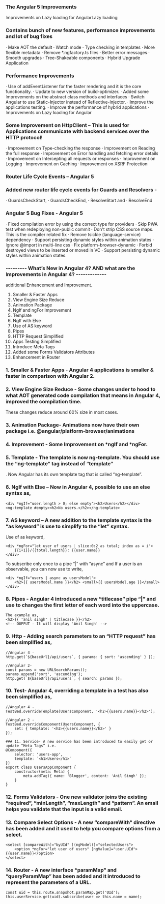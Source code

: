 ### The Angular 5 Improvements

Improvements on Lazy loading for AngularLazy loading

### Contains bunch of new features, performance improvements and lot of bug fixes
·       Make AOT the default
·       Watch mode
·       Type checking in templates
·       More flexible metadata
·       Remove *.ngfactory.ts files
·       Better error messages
·       Smooth upgrades
·       Tree-Shakeable components
·       Hybrid Upgrade Application

### Performance Improvements
·       Use of addEventListener for the faster rendering and it is the core functionality.
·       Update to new version of build-optimizer.
·       Added some Improvements on the abstract class methods and interfaces
·       Switch Angular to use Static-Injector instead of Reflective-Injector.
·       Improve the applications testing.
·       Improve the performance of hybrid applications
·       Improvements on Lazy loading for Angular

### Some Improvement on HttpClient – This is used for Applications communicate with backend services over the HTTP protocol!
·       Improvement on Type-checking the response
·       Improvement on Reading the full response
·       Improvement on Error handling and fetching error details
·       Improvement on Intercepting all requests or responses
·       Improvement on Logging
·       Improvement on Caching
·       Improvement on XSRF Protection

### Router Life Cycle Events – Angular 5
### Added new router life cycle events for Guards and Resolvers -
·       GuardsCheckStart,
·       GuardsCheckEnd,
·       ResolveStart and
·       ResolveEnd

### Angular 5 Bug Fixes - Angular 5
·       Fixed compilation error by using the correct type for providers
·       Skip PWA test when redeploying non-public commit
·       Don't strip CSS source maps. This is the compiler related fix
·       Remove tsickle (language-service) dependency
·       Support persisting dynamic styles within animation states
·       Ignore @import in multi-line css
·       Fix platform-browser-dynamic
·       Forbid destroyed views to be inserted or moved in VC
·       Support persisting dynamic styles within animation states

### ---------  What’s New in Angular 4? AND what are the Improvements in Angular 4? -------------
additional Enhancement and Improvement.
1.    Smaller & Faster Apps
2.    View Engine Size Reduce
3.    Animation Package
4.    NgIf and ngFor Improvement
5.    Template
6.    NgIf with Else
7.    Use of AS keyword
8.    Pipes
9.    HTTP Request Simplified
10. Apps Testing Simplified
11. Introduce Meta Tags
12. Added some Forms Validators Attributes
13. Enhancement in Router

### 1. Smaller & Faster Apps - Angular 4 applications is smaller & faster in comparison with Angular 2.

### 2. View Engine Size Reduce - Some changes under to hood to what AOT generated code compilation that means in Angular 4, improved the compilation time. 
These changes reduce around 60% size in most cases. 

### 3. Animation Package- Animations now have their own package i.e. @angular/platform-browser/animations

### 4. Improvement - Some Improvement on *ngIf and *ngFor.

### 5. Template - The template is now ng-template. You should use the “ng-template” tag instead of “template”
. Now Angular has its own template tag that is called “ng-template”.

### 6. NgIf with Else – Now in Angular 4, possible to use an else syntax as,
```
<div *ngIf="user.length > 0; else empty"><h2>Users</h2></div>
<ng-template #empty><h2>No users.</h2></ng-template>
```
### 7. AS keyword – A new addition to the template syntax is the “as keyword” is use to simplify to the “let” syntax.

Use of as keyword,
```
<div *ngFor="let user of users | slice:0:2 as total; index as = i">
    {{i+1}}/{{total.length}}: {{user.name}}
</div>
```
To subscribe only once to a pipe “|” with “async” and If a user is an observable, you can now use to write,
```
<div *ngIf="users | async as usersModel">
    <h2>{{ usersModel.name }}</h2> <small>{{ usersModel.age }}</small>
</div>
```

### 8. Pipes - Angular 4 introduced a new “titlecase” pipe “|” and use to changes the first letter of each word into the uppercase. 
```
The example as,
<h2>{{ 'anil singh' | titlecase }}</h2>
<!-- OUPPUT - It will display 'Anil Singh' -->
```
### 9. Http - Adding search parameters to an “HTTP request” has been simplified as,

```
//Angular 4 -
http.get(`${baseUrl}/api/users`, { params: { sort: 'ascending' } });

//Angular 2-
const params = new URLSearchParams();
params.append('sort', 'ascending');
http.get(`${baseUrl}/api/users`, { search: params });
```
### 10. Test- Angular 4, overriding a template in a test has also been simplified as,
```
//Angular 4 -
TestBed.overrideTemplate(UsersComponent, '<h2>{{users.name}}</h2>');

//Angular 2 -
TestBed.overrideComponent(UsersComponent, {
    set: { template: '<h2>{{users.name}}</h2>' }
});

### 11. Service- A new service has been introduced to easily get or update “Meta Tags” i.e.
@Component({
    selector: 'users-app',
    template: `<h1>Users</h1>`
})
export class UsersAppComponent {
    constructor(meta: Meta) {
        meta.addTag({ name: 'Blogger', content: 'Anil Singh' });
    }
}
```
### 12. Forms Validators - One new validator joins the existing “required”, “minLength”, “maxLength” and “pattern”. An email helps you validate that the input is a valid email.

### 13. Compare Select Options - A new “compareWith” directive has been added and it used to help you compare options from a select.
```
<select [compareWith]="byUId" [(ngModel)]="selectedUsers">
    <option *ngFor="let user of users" [ngValue]="user.UId">{{user.name}}</option>
</select>
```
### 14. Router - A new interface “paramMap” and “queryParamMap” has been added and it introduced to represent the parameters of a URL. 
```
const uid = this.route.snapshot.paramMap.get('UId');
this.userService.get(uid).subscribe(user => this.name = name);
```